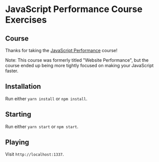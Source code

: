 # JavaScript Performance Course Exercises

## Course

Thanks for taking the [JavaScript Performance](https://frontendmasters.com/courses/web-performance/) course! 

Note: This course was formerly titled "Website Performance", but the course ended up being more tightly focused on making your JavaScript faster.

## Installation

Run either `yarn install` or `npm install`.

## Starting

Run either `yarn start` or `npm start`.

## Playing

Visit `http://localhost:1337`.

